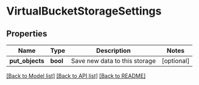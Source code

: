 # VirtualBucketStorageSettings

## Properties
Name | Type | Description | Notes
------------ | ------------- | ------------- | -------------
**put_objects** | **bool** | Save new data to this storage | [optional] 

[[Back to Model list]](../README.md#documentation-for-models) [[Back to API list]](../README.md#documentation-for-api-endpoints) [[Back to README]](../README.md)


